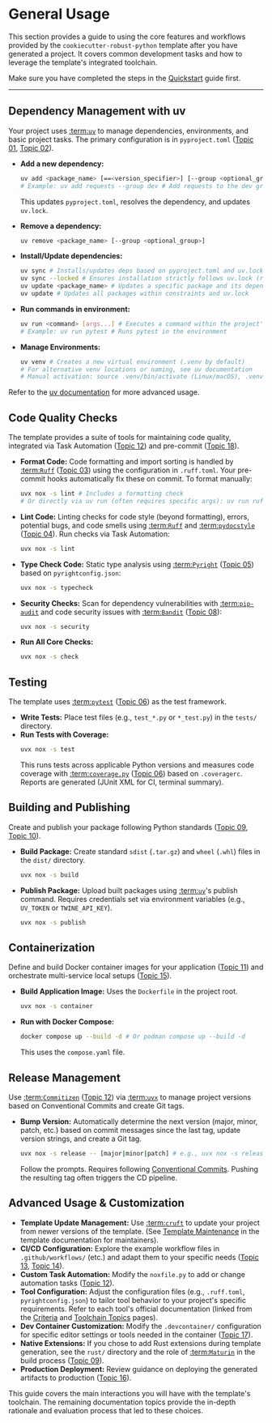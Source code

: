 # General Usage

This section provides a guide to using the core features and workflows provided by the `cookiecutter-robust-python` template after you have generated a project. It covers common development tasks and how to leverage the template's integrated toolchain.

Make sure you have completed the steps in the [Quickstart](quickstart.md) guide first.

---

## Dependency Management with uv

Your project uses [:term:`uv`](uv-documentation) to manage dependencies, environments, and basic project tasks. The primary configuration is in `pyproject.toml` ([Topic 01](topics/01_project-structure.md), [Topic 02](topics/02_dependency-management.md)).

- **Add a new dependency:**

  ```bash
  uv add <package_name> [==<version_specifier>] [--group <optional_group>]
  # Example: uv add requests --group dev # Add requests to the dev group
  ```

  This updates `pyproject.toml`, resolves the dependency, and updates `uv.lock`.

- **Remove a dependency:**

  ```bash
  uv remove <package_name> [--group <optional_group>]
  ```

- **Install/Update dependencies:**

  ```bash
  uv sync # Installs/updates deps based on pyproject.toml and uv.lock into your .venv
  uv sync --locked # Ensures installation strictly follows uv.lock (recommended in automation)
  uv update <package_name> # Updates a specific package and its dependents within constraints
  uv update # Updates all packages within constraints and uv.lock
  ```

- **Run commands in environment:**

  ```bash
  uv run <command> [args...] # Executes a command within the project's virtual environment
  # Example: uv run pytest # Runs pytest in the environment
  ```

- **Manage Environments:**
  ```bash
  uv venv # Creates a new virtual environment (.venv by default)
  # For alternative venv locations or naming, see uv documentation
  # Manual activation: source .venv/bin/activate (Linux/macOS), .venv\Scripts\activate.bat (Windows cmd)
  ```

Refer to the [uv documentation](uv-documentation) for more advanced usage.

## Code Quality Checks

The template provides a suite of tools for maintaining code quality, integrated via Task Automation ([Topic 12](topics/12_task-automation.md)) and pre-commit ([Topic 18](topics/18_pre-commit-hooks.md)).

- **Format Code:** Code formatting and import sorting is handled by [:term:`Ruff`](ruff-documentation) ([Topic 03](topics/03_code-formatting.md)) using the configuration in `.ruff.toml`. Your pre-commit hooks automatically fix these on commit. To format manually:

  ```bash
  uvx nox -s lint # Includes a formatting check
  # Or directly via uv run (often requires specific args): uv run ruff format .
  ```

- **Lint Code:** Linting checks for code style (beyond formatting), errors, potential bugs, and code smells using [:term:`Ruff`](ruff-documentation) and [:term:`pydocstyle`](pydocstyle-documentation) ([Topic 04](topics/04_code-linting.md)). Run checks via Task Automation:

  ```bash
  uvx nox -s lint
  ```

- **Type Check Code:** Static type analysis using [:term:`Pyright`](pyright-documentation) ([Topic 05](topics/05_type-checking.md)) based on `pyrightconfig.json`:

  ```bash
  uvx nox -s typecheck
  ```

- **Security Checks:** Scan for dependency vulnerabilities with [:term:`pip-audit`](pip-audit-documentation) and code security issues with [:term:`Bandit`](bandit-bandit-documentation) ([Topic 08](topics/08_security-checks.md)):

  ```bash
  uvx nox -s security
  ```

- **Run All Core Checks:**
  ```bash
  uvx nox -s check
  ```

## Testing

The template uses [:term:`pytest`](pytest-pytest-cov-documentation) ([Topic 06](topics/06_testing-coverage.md)) as the test framework.

- **Write Tests:** Place test files (e.g., `test_*.py` or `*_test.py`) in the `tests/` directory.
- **Run Tests with Coverage:**
  ```bash
  uvx nox -s test
  ```
  This runs tests across applicable Python versions and measures code coverage with [:term:`coverage.py`](coveragepy-coverage-documentation) ([Topic 06](topics/06_testing-coverage.md)) based on `.coveragerc`. Reports are generated (JUnit XML for CI, terminal summary).

## Building and Publishing

Create and publish your package following Python standards ([Topic 09](topics/09_packaging-build.md), [Topic 10](topics/10_packaging-publish.md)).

- **Build Package:** Create standard `sdist` (`.tar.gz`) and `wheel` (`.whl`) files in the `dist/` directory.
  ```bash
  uvx nox -s build
  ```
- **Publish Package:** Upload built packages using [:term:`uv`](uv-documentation)'s publish command. Requires credentials set via environment variables (e.g., `UV_TOKEN` or `TWINE_API_KEY`).
  ```bash
  uvx nox -s publish
  ```

## Containerization

Define and build Docker container images for your application ([Topic 11](topics/11_container-build.md)) and orchestrate multi-service local setups ([Topic 15](topics/15_compose-local.md)).

- **Build Application Image:** Uses the `Dockerfile` in the project root.
  ```bash
  uvx nox -s container
  ```
- **Run with Docker Compose:**
  ```bash
  docker compose up --build -d # Or podman compose up --build -d
  ```
  This uses the `compose.yaml` file.

## Release Management

Use [:term:`Commitizen`](commitizen-documentation) ([Topic 12](topics/12_task-automation.md)) via [:term:`uvx`](uv-documentation) to manage project versions based on Conventional Commits and create Git tags.

- **Bump Version:** Automatically determine the next version (major, minor, patch, etc.) based on commit messages since the last tag, update version strings, and create a Git tag.
  ```bash
  uvx nox -s release -- [major|minor|patch] # e.g., uvx nox -s release -- minor
  ```
  Follow the prompts. Requires following [Conventional Commits](conventional-commits-documentation). Pushing the resulting tag often triggers the CD pipeline.

## Advanced Usage & Customization

- **Template Update Management:** Use [:term:`cruft`](cruft-documentation) to update your project from newer versions of the template. (See [Template Maintenance](maintenance.md) in the template documentation for maintainers).
- **CI/CD Configuration:** Explore the example workflow files in `.github/workflows/` (etc.) and adapt them to your specific needs ([Topic 13](topics/13_ci-orchestration.md), [Topic 14](topics/14_cd-orchestration.md)).
- **Custom Task Automation:** Modify the `noxfile.py` to add or change automation tasks ([Topic 12](topics/12_task-automation.md)).
- **Tool Configuration:** Adjust the configuration files (e.g., `.ruff.toml`, `pyrightconfig.json`) to tailor tool behavior to your project's specific requirements. Refer to each tool's official documentation (linked from the [Criteria](criteria.md) and [Toolchain Topics](topics/index.md) pages).
- **Dev Container Customization:** Modify the `.devcontainer/` configuration for specific editor settings or tools needed in the container ([Topic 17](topics/17_dev-containers.md)).
- **Native Extensions:** If you chose to add Rust extensions during template generation, see the `rust/` directory and the role of [:term:`Maturin`](maturin-documentation) in the build process ([Topic 09](topics/09_packaging-build.md)).
- **Production Deployment:** Review guidance on deploying the generated artifacts to production ([Topic 16](topics/16_prod-deploy-guidance.md)).

This guide covers the main interactions you will have with the template's toolchain. The remaining documentation topics provide the in-depth rationale and evaluation process that led to these choices.

